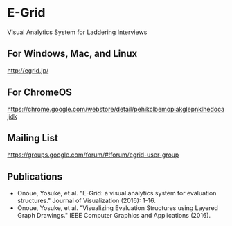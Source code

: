 # E-Grid

Visual Analytics System for Laddering Interviews

## For Windows, Mac, and Linux

http://egrid.jp/

## For ChromeOS

https://chrome.google.com/webstore/detail/pehikclbemopiakglepnklhedocajidk

## Mailing List

https://groups.google.com/forum/#!forum/egrid-user-group

## Publications

* Onoue, Yosuke, et al. "E-Grid: a visual analytics system for evaluation structures." Journal of Visualization (2016): 1-16.
* Onoue, Yosuke, et al. "Visualizing Evaluation Structures using Layered Graph Drawings." IEEE Computer Graphics and Applications (2016).
